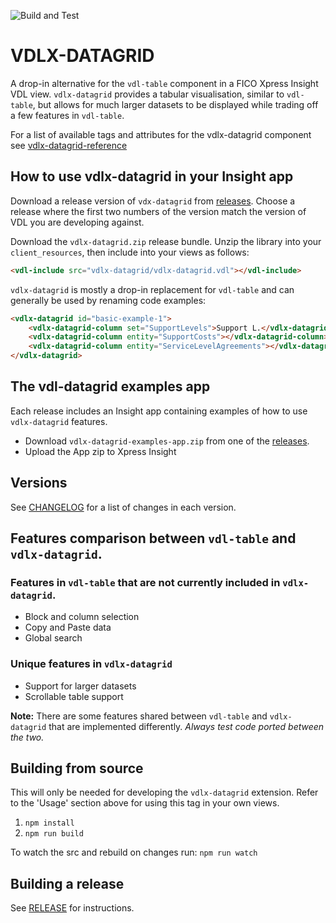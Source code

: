 ![Build and Test](https://github.com/fico-xpress/vdlx-datagrid/workflows/Build%20and%20Test/badge.svg?branch=master)

# VDLX-DATAGRID

A drop-in alternative for the `vdl-table` component in a FICO Xpress Insight VDL view.
`vdlx-datagrid` provides a tabular visualisation, similar to `vdl-table`, but allows for much larger datasets to be displayed while trading off a few features in `vdl-table`.

For a list of available tags and attributes for the vdlx-datagrid component see [vdlx-datagrid-reference](https://github.com/fico-xpress/vdlx-datagrid/wiki/vdlx-datagrid-reference)

## How to use vdlx-datagrid in your Insight app

Download a release version of `vdx-datagrid` from [releases](https://github.com/fico-xpress/vdlx-datagrid/releases).
Choose a release where the first two numbers of the version match the version of VDL you are developing against.

Download the `vdlx-datagrid.zip` release bundle. Unzip the library into your `client_resources`, then include into your views as follows:

```html
<vdl-include src="vdlx-datagrid/vdlx-datagrid.vdl"></vdl-include>
```

`vdlx-datagrid` is mostly a drop-in replacement for `vdl-table` and can generally be used by renaming code examples:

```html
<vdlx-datagrid id="basic-example-1">
    <vdlx-datagrid-column set="SupportLevels">Support L.</vdlx-datagrid-column>
    <vdlx-datagrid-column entity="SupportCosts"></vdlx-datagrid-column>
    <vdlx-datagrid-column entity="ServiceLevelAgreements"></vdlx-datagrid-column>
</vdlx-datagrid>
``` 

## The vdl-datagrid examples app

Each release includes an Insight app containing examples of how to use `vdlx-datagrid` features.

- Download `vdlx-datagrid-examples-app.zip` from one of the [releases](https://github.com/fico-xpress/vdlx-datagrid/releases).
- Upload the App zip to Xpress Insight

## Versions

See [CHANGELOG](./CHANGELOG.md) for a list of changes in each version.

## Features comparison between `vdl-table` and `vdlx-datagrid`.

### Features in `vdl-table` that are not currently included in `vdlx-datagrid`.

* Block and column selection
* Copy and Paste data
* Global search

### Unique features in `vdlx-datagrid`

* Support for larger datasets
* Scrollable table support

__Note:__ There are some features shared between `vdl-table` and `vdlx-datagrid` that are implemented differently. _Always test code ported between the two._ 

## Building from source

This will only be needed for developing the `vdlx-datagrid` extension. Refer to the 'Usage' section above for using this tag in your own views. 

1. `npm install`
1. `npm run build`

To watch the src and rebuild on changes run: `npm run watch`

## Building a release

See [RELEASE](./RELEASE.md) for instructions.
